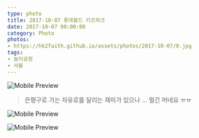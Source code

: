 ```yaml
---
type: photo
title: 2017-10-07 롯데월드 키즈파크
date: 2017-10-07 00:00:00
category: Photo
photos:
- https://hk2faith.github.io/assets/photos/2017-10-07/0.jpg
tags:
- 놀이공원
- 서울
---
```


<!-- more -->

![Mobile Preview](https://hk2faith.github.io/assets/photos/2017-10-07/1.jpg)

> 은평구로 가는 자유로를 달리는 재미가 있으나 ... 멀긴 머네요 ㅠㅠ

![Mobile Preview](https://hk2faith.github.io/assets/photos/2017-10-07/11.jpg)

![Mobile Preview](https://hk2faith.github.io/assets/photos/2017-10-07/12.jpg)


